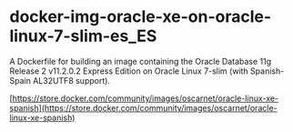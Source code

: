 # docker-img-oracle-xe-on-oracle-linux-7-slim-es_ES
A Dockerfile for building an image containing the Oracle Database 11g Release 2 v11.2.0.2 Express Edition on Oracle Linux 7-slim (with Spanish-Spain AL32UTF8 support).

[https://store.docker.com/community/images/oscarnet/oracle-linux-xe-spanish](https://store.docker.com/community/images/oscarnet/oracle-linux-xe-spanish)

